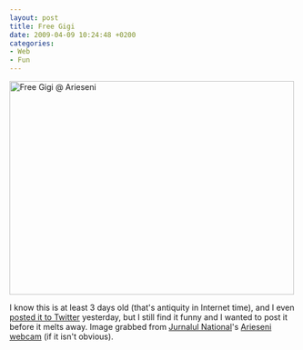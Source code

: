 ```yaml
---
layout: post
title: Free Gigi
date: 2009-04-09 10:24:48 +0200
categories:
- Web
- Fun
---
```

<img src="http://www.rusiczki.net/wp-content/uploads/2009/04/free-gigi-arieseni.jpg" alt="Free Gigi @ Arieseni" title="Free Gigi @ Arieseni" width="500" height="376" class="alignnone size-full wp-image-726" />

I know this is at least 3 days old (that's antiquity in Internet time), and I even <a href="http://twitter.com/kitsched/status/1475373281">posted it to Twitter</a> yesterday, but I still find it funny and I wanted to post it before it melts away. Image grabbed from <a href="http://www.jurnalul.ro/">Jurnalul National</a>'s <a href="http://www.jurnalul.ro/webcam/arieseni-62.html">Arieseni webcam</a> (if it isn't obvious).

